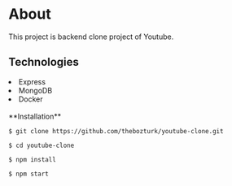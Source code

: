<h1>About</h1>
<p>This project is backend clone project of Youtube.<p>


<h2>Technologies</h2>
 
<li>Express</li>
<li>MongoDB</li>
<li>Docker</li>

<br>
**Installation**

 `$ git clone https://github.com/thebozturk/youtube-clone.git`

 `$ cd youtube-clone`
 
 `$ npm install`
 
 `$ npm start`
